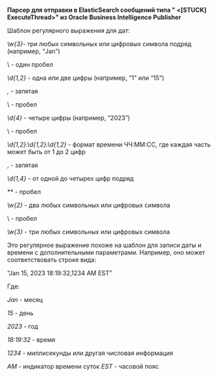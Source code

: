 **Парсер для отправки в ElasticSearch сообщений типа "<BEA-000337> <[STUCK] ExecuteThread>" из Oracle Business Intelligence Publisher**

Шаблон регулярного выражения для дат:

*\w{3}*- три любых символьных или цифровых символа подряд (например, “Jan”)

\ - один пробел

*\d{1,2}* - одна или две цифры (например, “1” или “15”)

*\,* - запятая

\ - пробел

*\d{4}* - четыре цифры (например, “2023”)

\ - пробел

*\d{1,2}:\d{1,2}:\d{1,2}* - формат времени ЧЧ:ММ:СС, где каждая часть может быть от 1 до 2 цифр

\, - запятая

*\d{1,4}* - от одной до четырех цифр подряд

*\* - пробел

*\w{2}* - два любых символьных или цифровых символа

\ - пробел

*\w{3}* - три любых символьных или цифровых символа

Это регулярное выражение похоже на шаблон для записи даты и времени с дополнительными параметрами. Например, оно может соответствовать строке вида:

“Jan 15, 2023 18:19:32,1234 AM EST”

Где:

*Jan* - месяц

*15* - день

*2023* - год

*18:19:32* - время

*1234* - миллисекунды или другая числовая информация

*AM* - индикатор времени суток
*EST* - часовой пояс

